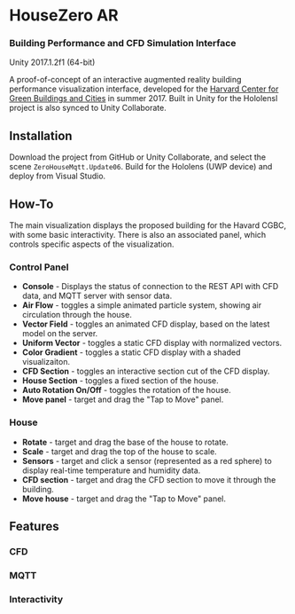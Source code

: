 # HouseZero AR
### Building Performance and CFD Simulation Interface
Unity 2017.1.2f1 (64-bit)

A proof-of-concept of an interactive augmented reality building performance visualization interface, developed for the [Harvard Center for Green Buildings and Cities](http://harvardcgbc.org/) in summer 2017. Built in Unity for the Hololensl project is also synced to Unity Collaborate.


## Installation
Download the project from GitHub or Unity Collaborate, and select the scene `ZeroHouseMqtt.Update06`. Build for the Hololens (UWP device) and deploy from Visual Studio.

## How-To
The main visualization displays the proposed building for the Havard CGBC, with some basic interactivity. There is also an associated panel, which controls specific aspects of the visualization.

### Control Panel
- **Console** - Displays the status of connection to the REST API with CFD data, and MQTT server with sensor data.
- **Air Flow** - toggles a simple animated particle system, showing air circulation through the house.
- **Vector Field** - toggles an animated CFD display, based on the latest model on the server.
- **Uniform Vector** - toggles a static CFD display with normalized vectors.
- **Color Gradient** - toggles a static CFD display with a shaded visualizaiton.
- **CFD Section** - toggles an interactive section cut of the CFD display.
- **House Section** - toggles a fixed section of the house.
- **Auto Rotation On/Off** - toggles the rotation of the house.
- **Move panel** - target and drag the "Tap to Move" panel.

### House
- **Rotate** - target and drag the base of the house to rotate.
- **Scale** - target and drag the top of the house to scale.
- **Sensors** - target and click a sensor (represented as a red sphere) to display real-time temperature and humidity data.
- **CFD section** - target and drag the CFD section to move it through the building.
- **Move house** - target and drag the "Tap to Move" panel.

## Features

### CFD

### MQTT

### Interactivity
